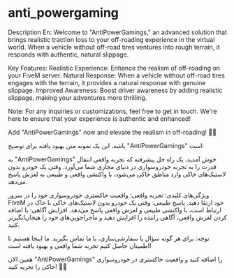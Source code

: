 # anti_powergaming

Description En: Welcome to "AntiPowerGamings," an advanced solution that brings realistic traction loss to your off-roading experience in the virtual world. When a vehicle without off-road tires ventures into rough terrain, it responds with authentic, natural slippage. 
 
Key Features: 
Realistic Experience: Enhance the realism of off-roading on your FiveM server. 
Natural Response: When a vehicle without off-road tires engages with the terrain, it provides a natural response with genuine slippage. 
Improved Awareness: Boost driver awareness by adding realistic slippage, making your adventures more thrilling. 
 
Note: For any inquiries or customizations, feel free to get in touch. We're here to ensure that your experience is authentic and enhanced! 
 
Add "AntiPowerGamings" now and elevate the realism in off-roading! 🚙💨

باشه، این یک نمونه متن بهبود یافته برای توضیح "AntiPowerGamings" است: 
 
به "AntiPowerGamings" خوش آمدید، یک راه حل پیشرفته که تجربه واقعی انتقال قدرت را به تجربه خودروسواری در دنیای مجازی شما می‌آورد. وقتی یک خودرو بدون لاستیک‌های خاکی وارد مناطق خاکی می‌شود، با واکنشی واقعی و طبیعی به لغزش پاسخ می‌دهد. 
 
ویژگی‌های کلیدی: 
تجربه واقعی: واقعیت خاکستری خودروسواری خود را در سرور FiveM خود ارتقا دهید. 
پاسخ طبیعی: وقتی یک خودرو بدون لاستیک‌های خاکی با خاک در ارتباط است، با واکنشی طبیعی و لغزش واقعی پاسخ می‌دهد. 
افزایش آگاهی: با اضافه کردن لغزش واقعی، آگاهی راننده را افزایش دهید و ماجراجویی‌های خود را هیجان‌انگیزتر کنید. 
 
توجه: برای هر گونه سؤال یا سفارشی‌سازی، با ما تماس بگیرید. ما اینجا هستیم تا اطمینان حاصل کنیم تجربه شما واقعی و بهبود یافته است! 
 
همین الان "AntiPowerGamings" را اضافه کنید و واقعیت خاکستری در خودروسواری خاکی را تجربه کنید! 🚙💨
